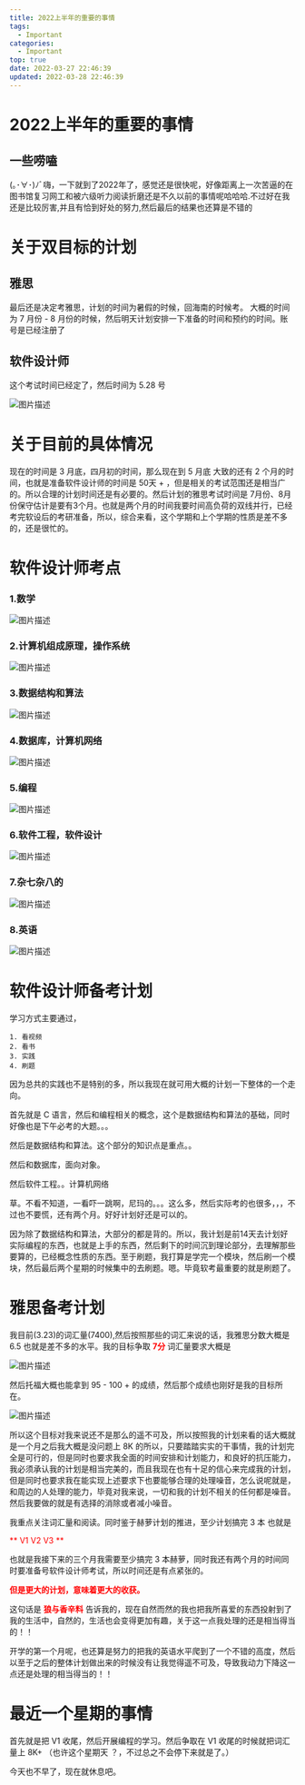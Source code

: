 ```yaml
---
title: 2022上半年的重要的事情
tags:
  - Important
categories:
  - Important
top: true
date: 2022-03-27 22:46:39
updated: 2022-03-28 22:46:39
---
```



# 2022上半年的重要的事情

## 一些唠嗑

(｡･∀･)ﾉﾞ嗨，一下就到了2022年了，感觉还是很快呢，好像距离上一次苦逼的在图书馆复习网工和被六级听力阅读折磨还是不久以前的事情呢哈哈哈.不过好在我还是比较厉害,并且有恰到好处的努力,然后最后的结果也还算是不错的


# 关于双目标的计划

## 雅思

最后还是决定考雅思，计划的时间为暑假的时候，回海南的时候考。
大概的时间为 7 月份 - 8 月份的时候，然后明天计划安排一下准备的时间和预约的时间。账号是已经注册了

## 软件设计师

这个考试时间已经定了，然后时间为 5.28 号

![图片描述](/gallery/2022-03-28-23-25-02.png)

# 关于目前的具体情况

现在的时间是 3 月底，四月初的时间，那么现在到 5 月底 大致的还有 2 个月的时间，也就是准备软件设计师的时间是 50天 + ，但是相关的考试范围还是相当广的。所以合理的计划时间还是有必要的。然后计划的雅思考试时间是 7月份、8月份保守估计是要有3个月。也就是两个月的时间我要时间高负荷的双线并行，已经考完软设后的考研准备，所以，综合来看，这个学期和上个学期的性质是差不多的，还是很忙的。

# 软件设计师考点


### 1.数学

![图片描述](/gallery/2022-03-28-23-42-34.png)


### 2.计算机组成原理，操作系统

![图片描述](/gallery/2022-03-28-23-43-48.png)

### 3.数据结构和算法

![图片描述](/gallery/2022-03-28-23-44-09.png)

### 4.数据库，计算机网络

![图片描述](/gallery/2022-03-28-23-44-30.png)

### 5.编程

![图片描述](/gallery/2022-03-28-23-45-01.png)

### 6.软件工程，软件设计

![图片描述](/gallery/2022-03-28-23-45-24.png)

### 7.杂七杂八的

![图片描述](/gallery/2022-03-28-23-46-09.png)

### 8.英语

![图片描述](/gallery/2022-03-28-23-46-24.png)



# 软件设计师备考计划

学习方式主要通过，

```vim
1. 看视频
2. 看书
3. 实践
4. 刷题
```

因为总共的实践也不是特别的多，所以我现在就可用大概的计划一下整体的一个走向。

首先就是 C 语言，然后和编程相关的概念，这个是数据结构和算法的基础，同时好像也是下午必考的大题。。。

然后是数据结构和算法。这个部分的知识点是重点。。

然后和数据库，面向对象。

然后软件工程。。计算机网络

草。不看不知道，一看吓一跳啊，尼玛的。。。这么多，然后实际考的也很多，，，不过也不要慌，还有两个月。好好计划好还是可以的。

因为除了数据结构和算法，大部分的都是背的。所以，我计划是前14天去计划好实际编程的东西，也就是上手的东西，然后剩下的时间沉到理论部分，去理解那些要算的，已经概念性质的东西。至于刷题，我打算是学完一个模块，然后刷一个模块，然后最后两个星期的时候集中的去刷题。嗯。毕竟软考最重要的就是刷题了。



# 雅思备考计划


我目前(3.23)的词汇量(7400),然后按照那些的词汇来说的话，我雅思分数大概是6.5 也就是差不多的水平。我的目标争取 <font color="#FF0000">**7分**</font> 词汇量要求大概是

![图片描述](/gallery/2022-03-29-00-33-43.png)

然后托福大概也能拿到 95 - 100 + 的成绩，然后那个成绩也刚好是我的目标所在。


![图片描述](/gallery/2022-03-29-00-32-05.png)

所以这个目标对我来说还不是那么的遥不可及，所以按照我的计划来看的话大概就是一个月之后我大概是没问题上 8K 的所以，只要踏踏实实的干事情，我的计划完全是可行的，但是同时也要求我全面的时间安排和计划能力，和良好的抗压能力，我必须承认我的计划是相当完美的，而且我现在也有十足的信心来完成我的计划，但是同时也要求我在能实现上述要求下也要能够合理的处理噪音，怎么说呢就是，和周边的人处理的能力，毕竟对我来说，一切和我的计划不相关的任何都是噪音。然后我要做的就是有选择的消除或者减小噪音。

我重点关注词汇量和阅读。同时鉴于赫萝计划的推进，至少计划搞完 3 本 也就是 

<font color="#FF0000">** V1 V2 V3 **</font>

也就是我接下来的三个月我需要至少搞完 3 本赫萝，同时我还有两个月的时间同时要准备号软件设计师考试，所以时间还是有点紧张的。

<font color="#FF0000">**但是更大的计划，意味着更大的收获。**</font>

这句话是 <font color="#FF0000">**狼与香辛料**</font> 告诉我的，现在自然而然的我也把我所喜爱的东西投射到了我的生活中，自然的，生活也会变得更加有趣，关于这一点我处理的还是相当得当的！！

开学的第一个月呢，也还算是努力的把我的英语水平爬到了一个不错的高度，然后以至于之后的整体计划做出来的时候没有让我觉得遥不可及，导致我动力下降这一点还是处理的相当得当的！！


# 最近一个星期的事情

首先就是把 V1 收尾，然后开展编程的学习。然后争取在 V1 收尾的时候就把词汇量上 8K+ （也许这个星期天 ？，不过总之不会停下来就是了。）

今天也不早了，现在就休息吧。
